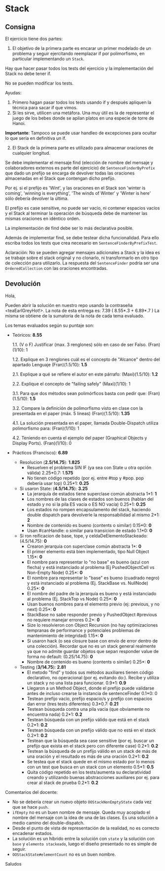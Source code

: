 # Stack

## Consigna

El ejercicio tiene dos partes:

1. El objetivo de la primera parte es encarar un primer modelado de un problema
   y seguir ejercitando reemplazar if por polimorfismo, en particular
   implementando un `Stack`.

Hay que hacer pasar todos los tests del ejercicio y la implementación del Stack
no debe tener if.

No se pueden modificar los tests.

Ayudas:
1. Primero hagan pasar todos los tests usando if y después apliquen la técnica
   para sacar if que vimos.
2. Si les sirve, utilicen una metáfora. Una muy útil es la de representar el
   juego de los bebes donde se apilan platos en una especie de torre de Hanoi.

**Importante**: Tampoco se puede usar handleo de excepciones para ocultar lo que
sería en definitiva un if.

2. El Stack de la primera parte es utilizado para almacenar oraciones de
   cualquier longitud. 

Se debe implementar el mensaje find (elección de nombre del mensaje y
colaboradores externos es parte del ejercicio) de `SentenceFinderByPrefix` que
dado un prefijo se encarga de devolver todas las oraciones almacenadas en el
Stack que contengan dicho prefijo.

Por ej. si el prefijo es 'Wint', y las oraciones en el Stack son 'winter is
coming', 'winning is everything', 'The winds of Winter' y 'Winter is here' sólo
debería devolver la última.

El prefijo es case sensitive, no puede ser vacío, ni contener espacios vacíos y
el Stack al terminar la operación de búsqueda debe de mantener las mismas
oraciones en idéntico orden.

La implementación de find debe ser lo más declarativa posible.

Además de implementar find, se debe testear dicha funcionalidad. Para ello
escriba todos los tests que crea necesario en `SentenceFinderByPrefixTest`.

Aclaración: No se pueden agregar mensajes adicionales a Stack y la idea es se
trabaje sobre el stack original y no clonarlo, ni transformarlo en otro tipo de
colección para utilizarlo. La respuesta del `SentenceFinder` podría ser una
`OrderedCollection` con las oraciones encontradas.

## Devolución

Hola,

Pueden abrir la solución en nuestro repo usando la contraseña <teaEarlGreyHot!>.
La nota de esta entrega es: 7.39 ( 8.55*.3 + 6.89*.7 )
La misma se obtiene de la sumatoria de la nota de cada tema evaluado.

Los temas evaluados según su puntaje son:

- Teóricos: **8.55**

  1.1. (V o F) Justificar (max. 3 renglones) sólo en caso de ser Falso. (Fran)(1/10): 1

  1.2. Explique en 3 renglones cuál es el concepto de "Alcance" dentro del apartado Lenguaje (Fran)(1.5/10): **1.5**

  2.1. Explique a qué se refiere el autor en este párrafo: (Maxi)(1.5/10): **1.2**

  2.2. Explique el concepto de "failing safely" (Maxi)(1/10): 1

  3.1. Para que dos métodos sean polimórficos basta con pedir que: (Fran)(1.5/10): **1.5**

  3.2. Compare la definición de polimorfismo visto en clase con la presentada en el paper (máx. 5 líneas) (Fran)(1.5/10): **1.35**

  4.1.  La solución presentada en el paper, llamada Double-Dispatch utiliza polimorfismo para: (Fran)(1/10): 1

  4.2. Teniendo en cuenta el ejemplo del paper (Graphical Objects y Display Ports). (Fran)(1/10): 0

- Prácticos (Francisco): **6.89**
  - Resolucion (**2.5/14.75**): **1.825**
    - Resuelven el problema SIN IF (ya sea con State u otra opción válida) 2.25*0.7: 1.**575**
    - No tienen código repetido (por ej. entre #top y #pop. pop debería usar top) 0.25*1: **0.25**
  - Si usaron State: (**4.5/14.75**): **3.25**
    - La jerarquía de estados tiene superclase común abstracta 1*1: **1**
    - Los nombres de las clases de estados son buenos (hablan del estado y no si la pila ES vacía o ES NO vacía) 0.25*1: **0.25**
    - Los estados no rompen encapsulamento del stack, haciendo double dispatch para devolverle la responsabilidad al mismo 2*1: **2**
    - Nombre de contenido es bueno (contents o similar) 0.15*0: **0**
    - Usan #canHandle: o similar para transicion de estado 1.1*0: **0**
  - Si ron reificacion de base, tope, y celdaDeElementoStackeado: (4.5/14.75): **0**
    - Crearon jerarquia con superclase común abstracta 1*: **0**
    - El primer elemento está bien implementado, tipo Null Object 1.15*: **0**
    - El nombre para representar lo "no base" es bueno (azul con flecha) y está instanciado al problema (Ej PushedObjectCell vs Non-Empty Node) 0.25*: **0**
    - El nombre para representar lo "base" es bueno (cuadrado negro) y está instanciado al problema (Ej. StackBase vs. NullNode) 0.25*: **0**
    - El nombre del padre de la jerarquía es bueno y está instanciado al problema (Ej. StackTop vs Node) 0.25*: **0**
    - Usan buenos nombres para el elemento previo (ej: previous, y no next) 0.25*: **0**
    - StackBase no sabe responder previo y PushedObject #previous no requiere manejar errores 0.2*: **0**
    - Size lo resolvieron con Object Recursion (no hay optimizaciones tempranas de performance y potenciales problemas de mantenimiento de integridad) 1.15*: **0**
    - Si usaron hack (o sea closure base con envío de error dentro de una colección). Recordar que no es un stack general realmente ya que no admite guardar objetos que sepan responder value de forma no default: (0.25/14.75): **0**
    - Nombre de contenido es bueno (contents o similar) 0.25*: **0**
  - Testing (**3/14.75**): **2.81**
    - El metodo "find" y todos sus métodos auxiliares tienen código declarativo, no operacional (por ej. evitando do:). Recibe y utiliza un stack y no una lista para funcionar. 0.9*1: **0.9**
    - Llegaron a un Method Object, donde el prefijo puede validarse antes de incluso crearse la instancia de sentenceFinder 0.1*0: 0
    - Testean prefijo vacio, prefijo espacio/s y prefijo con espacios dan error (tres tests diferentes) 0.3*0.7: **0.21**
    - Testean búsqueda contra una pila vacia (que obviamente no encuentra nada) 0.2*1: **0.2**
    - Testean búsqueda con un prefijo válido que está en el stack 0.2*1: **0.2**
    - Testean búsqueda con un prefijo válido que no está en el stack 0.2*1: **0.2**
    - Testean que la búsqueda sea case sensitive (por ej. buscar un prefijo que exista en el stack pero con diferente case) 0.2*1: **0.2**
    - Testean la búsqueda de un prefijo válido en un stack de más de una oración y el resultado es más de una oración 0.2*1: **0.2**
    - Se testea que el stack quede en el mismo estado por lo menos con un test que busca en un stack con un elemento 0.5*1: **0.5**
    - Quita código repetido en los tests/aumenta su declaratividad creando y utilizando buenas abstracciones auxiliares por ej. para crear al stack de prueba 0.2*1: **0.2**

Comentarios del docente:

- No se debería crear un nuevo objeto `OOStackNonEmptyState` cada vez que se hace `push`.
- `ifEmpty` no es un buen nombre de mensaje. Queda muy acoplado el nombre del mensaje con la idea de una de las clases. Es una solución a medio camino del double-dispatch.
- Desde el punto de vista de representación de la realidad, no es correcto encadenar estados.
- La solución es un híbrido entre la solución con `state` y la solución con `base` y `elemento stackeado`, luego el diseño presentado no es simple de seguir.
- `OOStackState#elementCount` no es un buen nombre.

Saludos
